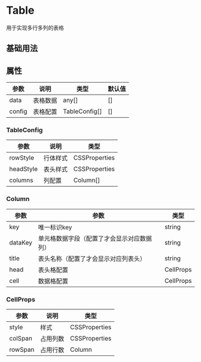# Table

用于实现多行多列的表格

## 基础用法

<demo vue="components/table/demo1.vue" />

## 属性

| 参数   | 说明     | 类型          | 默认值 |
| ------ | -------- | ------------- | ------ |
| data   | 表格数据 | any[]         | []     |
| config | 表格配置 | TableConfig[] | []     |

### TableConfig

| 参数      | 说明     | 类型          |
| --------- | -------- | ------------- |
| rowStyle  | 行体样式 | CSSProperties |
| headStyle | 表头样式 | CSSProperties |
| columns   | 列配置   | Column[]      |

### Column

| 参数    | 参数                                       | 类型      |
| ------- | ------------------------------------------ | --------- |
| key     | 唯一标识key                                | string    |
| dataKey | 单元格数据字段（配置了才会显示对应数据列） | string    |
| title   | 表头名称（配置了才会显示对应列表头）       | string    |
| head    | 表头格配置                                 | CellProps |
| cell    | 数据格配置                                 | CellProps |

### CellProps

| 参数    | 说明     | 类型          |
| ------- | -------- | ------------- |
| style   | 样式     | CSSProperties |
| colSpan | 占用列数 | CSSProperties |
| rowSpan | 占用行数 | Column        |
